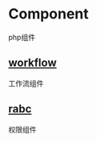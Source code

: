 # Component
php组件

## [workflow](https://github.com/blindlq/Component/tree/master/workflow)
工作流组件

## [rabc](https://reading.developerlearning.cn)
权限组件
